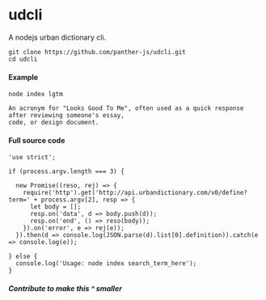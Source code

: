 # udcli

A nodejs urban dictionary cli.

    git clone https://github.com/panther-js/udcli.git
    cd udcli

#### Example

    node index lgtm
    
    An acronym for "Looks Good To Me", often used as a quick response after reviewing someone's essay, 
    code, or design document.

#### Full source code

```
'use strict';

if (process.argv.length === 3) {

  new Promise((reso, rej) => {
    require('http').get('http://api.urbandictionary.com/v0/define?term=' + process.argv[2], resp => {
      let body = [];
      resp.on('data', d => body.push(d));
      resp.on('end', () => reso(body));
    }).on('error', e => rej(e));
  }).then(d => console.log(JSON.parse(d).list[0].definition)).catch(e => console.log(e));

} else {
  console.log('Usage: node index search_term_here');
}
```

##### Contribute to make this ^ smaller